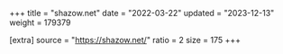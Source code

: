 +++
title = "shazow.net"
date = "2022-03-22"
updated = "2023-12-13"
weight = 179379

[extra]
source = "https://shazow.net/"
ratio = 2
size = 175
+++
